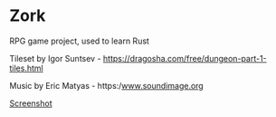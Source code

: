# Zork

RPG game project, used to learn Rust 

Tileset by Igor Suntsev - https://dragosha.com/free/dungeon-part-1-tiles.html

Music by Eric Matyas - https:/www.soundimage.org

[Screenshot](https://github.com/loicguillois/zork/raw/main/screenshots/start.png)